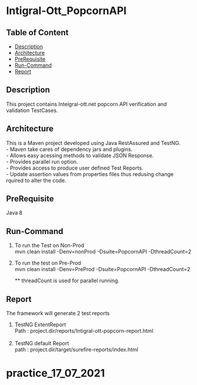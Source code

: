 # Intigral-Ott_PopcornAPI

## Table of Content
- [Description](#description)
- [Architecture](#architecture)
- [PreRequisite](#prerequisite)
- [Run-Command](#run-command)
- [Report](#report)

## Description
   This project contains Inteigral-ott.net popcorn API verification and validation TestCases.
## Architecture
  This is a Maven project developed using Java RestAssured and TestNG.<br/>
    - Maven take cares of dependency jars and plugins.<br/>
    - Allows easy acessing methods to validate JSON Response.<br/> 
    - Provides parallel run option.<br/>
    - Provides access to produce user defined Test Reports.<br/>
    - Update assertion values from properties files thus redusing change rquired to alter the code.<br/>
    
  
## PreRequisite
  Java 8
  
## Run-Command
  1. To run the Test on Non-Prod<br/>
      mvn clean install -Denv=nonProd -Dsuite=PopcornAPI -DthreadCount=2 <br/>
      
  2.  To run the test on Pre-Prod<br/>
      mvn clean install -Denv=PreProd -Dsuite=PopcornAPI -DthreadCount=2<br/>
      
      ** threadCount is used for parallel running. 
      
## Report
   The framework will generate 2 test reports<br/>
   1. TestNG ExtentReport <br/>
      Path : project.dir/reports/Intigral-ott-popcorn-report.html<br/>
      <br/>
   2. TestNG default Report <br/>
      path : project.dir/target/surefire-reports/index.html
         
# practice_17_07_2021
